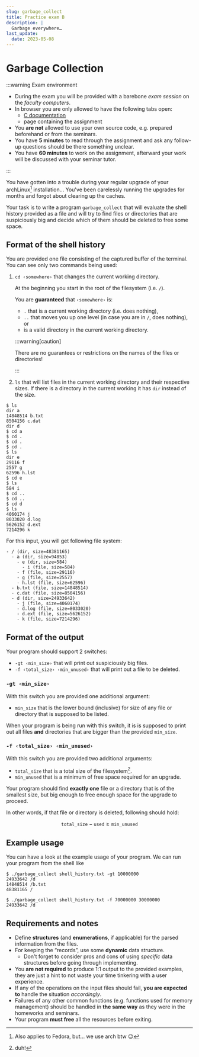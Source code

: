 ```yaml
---
slug: garbage_collect
title: Practice exam B
description: |
  Garbage everywhere…
last_update:
  date: 2023-05-08
---
```


# Garbage Collection

:::warning Exam environment

- During the exam you will be provided with a barebone _exam session_ on the
  _faculty computers_.
- In browser you are only allowed to have the following tabs open:
  - [C documentation](https://en.cppreference.com)
  - page containing the assignment
- You **are not** allowed to use your own source code, e.g. prepared beforehand
  or from the seminars.
- You have **5 minutes** to read through the assignment and ask any follow-up
  questions should be there something unclear.
- You have **60 minutes** to work on the assignment, afterward your work will be
  discussed with your seminar tutor.

:::

You have gotten into a trouble during your regular upgrade of your archLinux[^1]
installation… You've been carelessly running the upgrades for months and forgot
about clearing up the caches.

Your task is to write a program `garbage_collect` that will evaluate the shell
history provided as a file and will try to find files or directories that are
suspiciously big and decide which of them should be deleted to free some space.

## Format of the shell history

You are provided one file consisting of the captured buffer of the terminal. You
can see only two commands being used:

1. `cd ‹somewhere›` that changes the current working directory.

   At the beginning you start in the root of the filesystem (i.e. `/`).

   You are **guaranteed** that `‹somewhere›` is:

   - `.` that is a current working directory (i.e. does nothing),
   - `..` that moves you up one level (in case you are in `/`, does nothing), or
   - is a valid directory in the current working directory.

   :::warning[caution]

   There are no guarantees or restrictions on the names of the files or
   directories!

   :::

1. `ls` that will list files in the current working directory and their
   respective sizes. If there is a directory in the current working it has `dir`
   instead of the size.

```
$ ls
dir a
14848514 b.txt
8504156 c.dat
dir d
$ cd a
$ cd .
$ cd .
$ cd .
$ ls
dir e
29116 f
2557 g
62596 h.lst
$ cd e
$ ls
584 i
$ cd ..
$ cd ..
$ cd d
$ ls
4060174 j
8033020 d.log
5626152 d.ext
7214296 k
```

For this input, you will get following file system:

```
- / (dir, size=48381165)
  - a (dir, size=94853)
    - e (dir, size=584)
      - i (file, size=584)
    - f (file, size=29116)
    - g (file, size=2557)
    - h.lst (file, size=62596)
  - b.txt (file, size=14848514)
  - c.dat (file, size=8504156)
  - d (dir, size=24933642)
    - j (file, size=4060174)
    - d.log (file, size=8033020)
    - d.ext (file, size=5626152)
    - k (file, size=7214296)
```

## Format of the output

Your program should support 2 switches:

- `-gt ‹min_size›` that will print out suspiciously big files.
- `-f ‹total_size› ‹min_unused›` that will print out a file to be deleted.

### `-gt ‹min_size›`

With this switch you are provided one additional argument:

- `min_size` that is the lower bound (inclusive) for size of any file or
  directory that is supposed to be listed.

When your program is being run with this switch, it is is supposed to print out
all files **and** directories that are bigger than the provided `min_size`.

### `-f ‹total_size› ‹min_unused›`

With this switch you are provided two additional arguments:

- `total_size` that is a total size of the filesystem[^2].
- `min_unused` that is a minimum of free space required for an upgrade.

Your program should find **exactly one** file or a directory that is of the
smallest size, but big enough to free enough space for the upgrade to proceed.

In other words, if that file or directory is deleted, following should hold:

$$
\mathtt{total\_size} - \mathtt{used} \geq \mathtt{min\_unused}
$$

## Example usage

You can have a look at the example usage of your program. We can run your
program from the shell like

```
$ ./garbage_collect shell_history.txt -gt 10000000
24933642 /d
14848514 /b.txt
48381165 /

$ ./garbage_collect shell_history.txt -f 70000000 30000000
24933642 /d
```

## Requirements and notes

- Define **structures** (and **enumerations**, if applicable) for the parsed
  information from the files.
- For keeping the “records”, use some **dynamic** data structure.
  - Don't forget to consider pros and cons of using _specific_ data structures
    before going through implementing.
- You **are not required** to produce 1:1 output to the provided examples, they
  are just a hint to not waste your time tinkering with a user experience.
- If any of the operations on the input files should fail,
  **you are expected to** handle the situation _accordingly_.
- Failures of any other common functions (e.g. functions used for memory
  management) should be handled in **the same way** as they were in the
  homeworks and seminars.
- Your program **must free** all the resources before exiting.

[^1]: Also applies to Fedora, but… we use arch btw :wink:
[^2]: duh!
